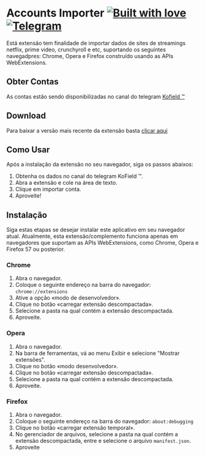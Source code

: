 # Accounts Importer  [![Built with love](https://img.shields.io/badge/made%20with-javascript-yellow?style=for-the-badge)](https://github.com/rafahsilv247/Accounts-Importer/releases/latest) [![Telegram](https://img.shields.io/badge/Telegram-2CA5E0?style=for-the-badge&logo=telegram&logoColor=white)](https://t.me/KoField)

Está extensão tem finalidade de importar dados de sites de streamings netflix, prime video, crunchyroll e etc, suportando os seguintes navegadpres: Chrome, Opera e Firefox construído usando as APIs WebExtensions.

## Obter Contas

As contas estão sendo disponibilizadas no canal do telegram [Kofield ™](https://t.me/KoField)

## Download

Para baixar a versão mais recente da extensão basta [clicar aqui](https://github.com/rafahsilv247/Accounts-Importer/releases/download/Beta/Accounts_Importer.zip)

## Como Usar

Após a instalação da extensão no seu navegador, siga os passos abaixos:

1. Obtenha os dados no canal do telegram KoField ™.
2. Abra a extensão e cole na área de texto.
3. Clique em importar conta.
4. Aproveite!

## Instalação

Siga estas etapas se desejar instalar este aplicativo em seu navegador atual. Atualmente, esta extensão/complemento funciona apenas em navegadores que suportam as APIs WebExtensions, como Chrome, Opera e Firefox 57 ou posterior.

### Chrome

1. Abra o navegador.
2. Coloque o seguinte endereço na barra do navegador: ```chrome://extensions```
3. Ative a opção  «modo de desenvolvedor».
4. Clique no botão «carregar extensão descompactada».
5. Selecione a pasta na qual contém a extensão descompactada.
6. Aproveite.

### Opera

1. Abra o navegador.
2. Na barra de ferramentas, vá ao menu Exibir e selecione "Mostrar extensões".
3. Clique no botão «modo desenvolvedor».
4. Clique no botão «carregar extensão descompactada».
5. Selecione a pasta na qual contém a extensão descompactada.
6. Aproveite.

### Firefox

1. Abra o navegador.
2. Coloque o seguinte endereço na barra do navegador: ```about:debugging```
3. Clique no botão «carregar extensão temporal».
4. No gerenciador de arquivos, selecione a pasta na qual contém a extensão descompactada, entre e selecione o arquivo ```manifest.json```.
5. Aproveite
